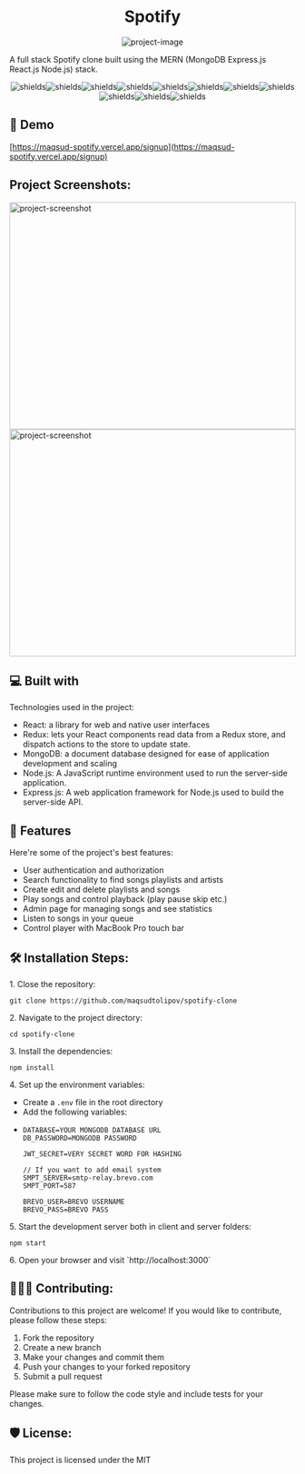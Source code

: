 <h1 align="center" id="title">Spotify</h1>

<p align="center"><img src="https://i.ibb.co/BCQWZhs/Screenshot-2023-10-01-at-8-20-18-pm.png" alt="project-image"></p>

<p id="description">A full stack Spotify clone built using the MERN (MongoDB Express.js React.js Node.js) stack.</p>

<p align="center"><img src="https://img.shields.io/badge/Node.js-43853D?style=for-the-badge&amp;logo=node.js&amp;logoColor=white" alt="shields"><img src="https://img.shields.io/badge/Sass-CC6699?style=for-the-badge&amp;logo=sass&amp;logoColor=white" alt="shields"><img src="https://img.shields.io/badge/Express.js-404D59?style=for-the-badge" alt="shields"><img src="https://img.shields.io/badge/React-20232A?style=for-the-badge&amp;logo=react&amp;logoColor=61DAFB" alt="shields"><img src="https://img.shields.io/badge/Redux-593D88?style=for-the-badge&amp;logo=redux&amp;logoColor=white" alt="shields"><img src="https://img.shields.io/badge/React_Router-CA4245?style=for-the-badge&amp;logo=react-router&amp;logoColor=white" alt="shields"><img src="https://img.shields.io/badge/MongoDB-4EA94B?style=for-the-badge&amp;logo=mongodb&amp;logoColor=white" alt="shields"><img src="https://img.shields.io/badge/Vercel-000000?style=for-the-badge&amp;logo=vercel&amp;logoColor=white" alt="shields"><img src="https://img.shields.io/badge/WebStorm-000000?style=for-the-badge&amp;logo=WebStorm&amp;logoColor=white" alt="shields"><img src="https://img.shields.io/badge/eslint-3A33D1?style=for-the-badge&amp;logo=eslint&amp;logoColor=white" alt="shields"><img src="https://img.shields.io/badge/prettier-1A2C34?style=for-the-badge&amp;logo=prettier&amp;logoColor=F7BA3E" alt="shields"></p>

<h2>🚀 Demo</h2>

[https://maqsud-spotify.vercel.app/signup](https://maqsud-spotify.vercel.app/signup)

<h2>Project Screenshots:</h2>

<img src="https://i.ibb.co/QCLvSyX/Screenshot-2023-10-01-at-8-31-15-pm.png" alt="project-screenshot" width="100%" height="400/">

<img src="https://i.ibb.co/FD9b02f/Screenshot-2023-10-01-at-8-30-58-pm.png" alt="project-screenshot" width="100%" height="400/">


<h2>💻 Built with</h2>

Technologies used in the project:

*   React:
a library for web and native user interfaces
*  Redux: lets your React components read data from a Redux store, and dispatch actions to the store to update state.
*   MongoDB: a document database designed for ease of application development and scaling
*  Node.js: A JavaScript runtime environment used to run the server-side application.
*  Express.js: A web application framework for Node.js used to build the server-side API.
  
<h2>🧐 Features</h2>

Here're some of the project's best features:

*   User authentication and authorization
*   Search functionality to find songs playlists and artists
*   Create edit and delete playlists and songs
*   Play songs and control playback (play pause skip etc.)
*   Admin page for managing songs and see statistics
*   Listen to songs in your queue
*   Control player with MacBook Pro touch bar

<h2>🛠️ Installation Steps:</h2>

<p>1. Close the repository:</p>

```
git clone https://github.com/maqsudtolipov/spotify-clone
```

<p>2. Navigate to the project directory:</p>

```
cd spotify-clone
```

<p>3. Install the dependencies:</p>

```
npm install
```

<p>4. Set up the environment variables:</p>

* Create a `.env` file in the root directory
* Add the following variables:
* ```
  DATABASE=YOUR MONGODB DATABASE URL
  DB_PASSWORD=MONGODB PASSWORD
  
  JWT_SECRET=VERY SECRET WORD FOR HASHING
  
  // If you want to add email system
  SMPT_SERVER=smtp-relay.brevo.com
  SMPT_PORT=587

  BREVO_USER=BREVO USERNAME
  BREVO_PASS=BREVO PASS
  ```

<p>5. Start the development server both in client and server folders: </p>

```
npm start
```

<p>6. Open your browser and visit 
`http://localhost:3000`</p>
  

<h2>🧑🏻‍💻 Contributing:</h2>

Contributions to this project are welcome! If you would like to contribute, please follow these steps:

1. Fork the repository
2. Create a new branch
3. Make your changes and commit them
4. Push your changes to your forked repository
5. Submit a pull request

Please make sure to follow the code style and include tests for your changes.

<h2>🛡️ License:</h2>

This project is licensed under the MIT
